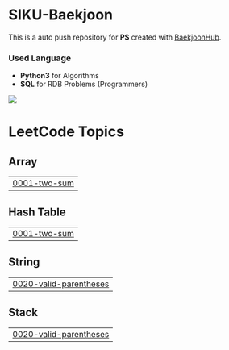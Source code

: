 # SIKU-Baekjoon
This is a auto push repository for **PS** created with [BaekjoonHub](https://github.com/BaekjoonHub/BaekjoonHub).

### Used Language
- **Python3** for Algorithms
- **SQL** for RDB Problems (Programmers)

![](http://mazassumnida.wtf/api/v2/generate_badge?boj=peter020126)


<!---LeetCode Topics Start-->
# LeetCode Topics
## Array
|  |
| ------- |
| [0001-two-sum](https://github.com/SIKU-KR/Algorithm-PS/tree/master/0001-two-sum) |
## Hash Table
|  |
| ------- |
| [0001-two-sum](https://github.com/SIKU-KR/Algorithm-PS/tree/master/0001-two-sum) |
## String
|  |
| ------- |
| [0020-valid-parentheses](https://github.com/SIKU-KR/Algorithm-PS/tree/master/0020-valid-parentheses) |
## Stack
|  |
| ------- |
| [0020-valid-parentheses](https://github.com/SIKU-KR/Algorithm-PS/tree/master/0020-valid-parentheses) |
<!---LeetCode Topics End-->